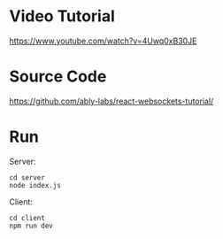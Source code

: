 # Video Tutorial

https://www.youtube.com/watch?v=4Uwq0xB30JE

# Source Code

https://github.com/ably-labs/react-websockets-tutorial/

# Run

Server:

```
cd server
node index.js
```

Client:

```
cd client
npm run dev
```
